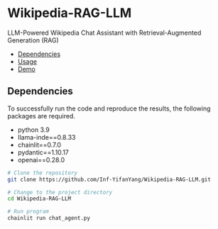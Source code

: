 # Wikipedia-RAG-LLM
LLM-Powered Wikipedia Chat Assistant with Retrieval-Augmented Generation (RAG)
- [Dependencies](#Dependencies)
- [Usage](#usage)
- [Demo](#Demo)
  
## Dependencies

To successfully run the code and reproduce the results, the following packages are required.
* python 3.9
* llama-inde==0.8.33
* chainlit==0.7.0
* pydantic==1.10.17
* openai==0.28.0

```bash
# Clone the repository
git clone https://github.com/Inf-YifanYang/Wikipedia-RAG-LLM.git

# Change to the project directory
cd Wikipedia-RAG-LLM

# Run program
chainlit run chat_agent.py
